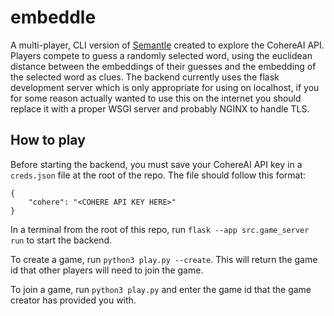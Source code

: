 # embeddle

A multi-player, CLI version of [Semantle](https://semantle.com/) created to explore the CohereAI API. Players compete to guess a randomly selected word, using the euclidean distance between the embeddings of their guesses and the embedding of the selected word as clues. The backend currently uses the flask development server which is only appropriate for using on localhost, if you for some reason actually wanted to use this on the internet you should replace it with a proper WSGI server and probably NGINX to handle TLS. 

## How to play
Before starting the backend, you must save your CohereAI API key in a `creds.json` file at the root of the repo. The file should follow this format: 
```
{
	"cohere": "<COHERE API KEY HERE>"
}
```

In a terminal from the root of this repo, run `flask --app src.game_server run` to start the backend.  

To create a game, run `python3 play.py --create`. This will return the game id that other players will need to join the game. 

To join a game, run `python3 play.py` and enter the game id that the game creator has provided you with.

